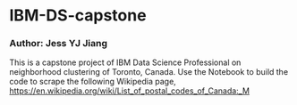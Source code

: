 # IBM-DS-capstone
### Author: Jess YJ Jiang  

This is a capstone project of IBM Data Science Professional on neighborhood clustering of Toronto, Canada.
Use the Notebook to build the code to scrape the following Wikipedia page, https://en.wikipedia.org/wiki/List_of_postal_codes_of_Canada:_M
